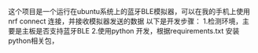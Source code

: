 这个项目是一个运行在ubuntu系统上的蓝牙BLE模拟器，可以在我的手机上使用nrf connect 连接，并接收模拟器发送的数据
以下是开发步骤：
1.检测环境，主要是主板是否支持蓝牙BLE
2.使用python 开发，根据requirements.txt 安装python相关包，
